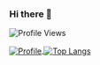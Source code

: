 ### Hi there 👋
![Profile Views](https://komarev.com/ghpvc/?username=SasinduDilshara&color=brightgreen)

<a href="https://github.com/SasinduDilshara">
  <img alt="Profile" align="center" src="https://github-readme-stats.vercel.app/api?username=SasinduDilshara&count_private=true&show_icons=true&custom_title=My%20Github%20Statistics&include_all_commits=true" />
</a>
<a href="https://github.com/SasinduDilshara">
  <img alt="Top Langs" align="center" src="https://github-readme-stats.vercel.app/api/top-langs/?username=SasinduDilshara&include_all_commits=true&langs_count=9&layout=compact&hide=CSS,PHP" />
</a>

